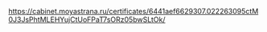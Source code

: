https://cabinet.moyastrana.ru/certificates/6441aef6629307.022263095ctM0J3JsPhtMLEHYujCtUoFPaT7sORz05bwSLtOk/
